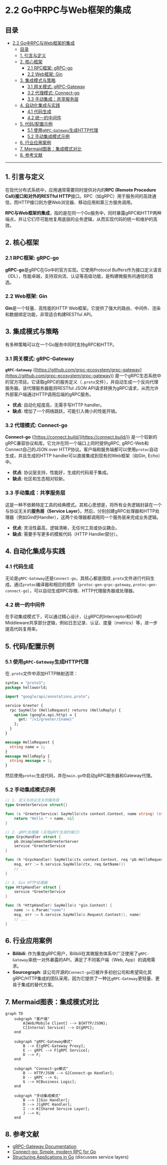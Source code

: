 # 2.2 Go中RPC与Web框架的集成

## 目录

- [2.2 Go中RPC与Web框架的集成](#22-go中rpc与web框架的集成)
  - [目录](#目录)
  - [1. 引言与定义](#1-引言与定义)
  - [2. 核心框架](#2-核心框架)
    - [2.1 RPC框架: gRPC-go](#21-rpc框架-grpc-go)
    - [2.2 Web框架: Gin](#22-web框架-gin)
  - [3. 集成模式与策略](#3-集成模式与策略)
    - [3.1 网关模式: gRPC-Gateway](#31-网关模式-grpc-gateway)
    - [3.2 代理模式: Connect-go](#32-代理模式-connect-go)
    - [3.3 手动集成：共享服务层](#33-手动集成共享服务层)
  - [4. 自动化集成与实践](#4-自动化集成与实践)
    - [4.1 代码生成](#41-代码生成)
    - [4.2 统一的中间件](#42-统一的中间件)
  - [5. 代码/配置示例](#5-代码配置示例)
    - [5.1 使用`gRPC-Gateway`生成HTTP代理](#51-使用grpc-gateway生成http代理)
    - [5.2 手动集成模式示例](#52-手动集成模式示例)
  - [6. 行业应用案例](#6-行业应用案例)
  - [7. Mermaid图表：集成模式对比](#7-mermaid图表集成模式对比)
  - [8. 参考文献](#8-参考文献)

---

## 1. 引言与定义

在现代分布式系统中，应用通常需要同时提供对内的**RPC (Remote Procedure Call)**接口和对外的**RESTful HTTP**接口。RPC（如gRPC）用于服务间的高效通信，而HTTP接口则方便Web浏览器、移动应用和第三方服务调用。

**RPC与Web框架的集成**，指的是在同一个Go服务中，同时暴露gRPC和HTTP两种端点，并让它们尽可能地复用底层的业务逻辑，从而实现代码的统一和维护的高效。

## 2. 核心框架

### 2.1 RPC框架: gRPC-go

**gRPC-go**是gRPC在Go中的官方实现。它使用Protocol Buffers作为接口定义语言（IDL），性能卓越，支持双向流、认证等高级功能，是构建微服务间通信的首选。

### 2.2 Web框架: Gin

**Gin**是一个轻量、高性能的HTTP Web框架。它提供了强大的路由、中间件、渲染和数据绑定功能，非常适合构建RESTful API。

## 3. 集成模式与策略

有多种策略可以在一个Go服务中同时支持gRPC和HTTP。

### 3.1 网关模式: gRPC-Gateway

**`gRPC-Gateway`** ([https://github.com/grpc-ecosystem/grpc-gateway](https://github.com/grpc-ecosystem/grpc-gateway)) 是一个gRPC生态系统中的官方项目。它读取gRPC的服务定义（`.proto`文件），并自动生成一个反向代理服务器。该代理服务器能将RESTful JSON API请求转换为gRPC请求，从而允许外部客户端通过HTTP调用后端的gRPC服务。

- **优点**: 自动化程度高，无需手写HTTP handler。
- **缺点**: 增加了一个网络跳跃，可能引入微小的性能开销。

### 3.2 代理模式: Connect-go

**Connect-go** ([https://connect.build/](https://connect.build/)) 是一个较新的gRPC兼容协议和库。它允许在同一个端口上同时提供gRPC, gRPC-Web和Connect自己的JSON over HTTP协议。客户端和服务端都可以使用`protoc`自动生成，并且生成的HTTP handler可以直接集成到现有的Web框架（如Gin, Echo）中。

- **优点**: 协议层支持，性能好，生成的代码易于集成。
- **缺点**: 社区和生态相对较新。

### 3.3 手动集成：共享服务层

这是一种不依赖特定工具的经典模式。其核心思想是，将所有业务逻辑封装在一个与协议无关的**服务层（Service Layer）**。然后，分别创建gRPC处理器和HTTP处理器（例如Gin的Handler），这两个处理器都调用同一个服务层来完成业务逻辑。

- **优点**: 灵活性最高，逻辑清晰，无任何工具或协议耦合。
- **缺点**: 需要手写更多的模板代码（HTTP Handler部分）。

## 4. 自动化集成与实践

### 4.1 代码生成

无论是`gRPC-Gateway`还是`Connect-go`，其核心都是围绕`.proto`文件进行代码生成。通过`protoc`编译器和相应的插件（`protoc-gen-grpc-gateway`, `protoc-gen-connect-go`），可以自动生成RPC存根、HTTP代理服务器或处理器。

### 4.2 统一的中间件

在手动集成模式下，可以通过精心设计，让gRPC的Interceptor和Gin的Middleware共享部分逻辑，例如日志记录、认证、度量（metrics）等，进一步提高代码复用率。

## 5. 代码/配置示例

### 5.1 使用`gRPC-Gateway`生成HTTP代理

在`.proto`文件中添加HTTP映射选项：

```protobuf
syntax = "proto3";
package helloworld;

import "google/api/annotations.proto";

service Greeter {
  rpc SayHello (HelloRequest) returns (HelloReply) {
    option (google.api.http) = {
      get: "/v1/greeter/{name}"
    };
  }
}

message HelloRequest {
  string name = 1;
}
message HelloReply {
  string message = 1;
}
```

然后使用`protoc`生成代码，并在`main.go`中启动gRPC服务器和Gateway代理。

### 5.2 手动集成模式示例

```go
// 1. 定义与协议无关的服务层
type GreeterService struct{}

func (s *GreeterService) SayHello(ctx context.Context, name string) (string, error) {
    return "Hello " + name, nil
}

// 2. gRPC处理器 (实现gRPC生成的接口)
type GrpcHandler struct {
    pb.UnimplementedGreeterServer
    service *GreeterService
}

func (h *GrpcHandler) SayHello(ctx context.Context, req *pb.HelloRequest) (*pb.HelloReply, error) {
    msg, err := h.service.SayHello(ctx, req.GetName())
    // ...
}

// 3. Gin HTTP处理器
type HttpHandler struct {
    service *GreeterService
}

func (h *HttpHandler) SayHello(c *gin.Context) {
    name := c.Param("name")
    msg, err := h.service.SayHello(c.Request.Context(), name)
    // ...
}
```

## 6. 行业应用案例

- **Bilibili**: 作为重度gRPC用户，Bilibili在其微服务体系中广泛使用了`gRPC-Gateway`来统一对外暴露的API，满足了不同客户端（Web, App）的调用需求。
- **Sourcegraph**: 该公司开源的`Connect-go`已被许多初创公司和希望简化其gRPC/HTTP集成的团队采用，因为它提供了一种比`gRPC-Gateway`更轻量、更易于集成的替代方案。

## 7. Mermaid图表：集成模式对比

```mermaid
graph TD
    subgraph "客户端"
        A[Web/Mobile Client] --> B{HTTP/JSON};
        C[Internal Service] --> D{gRPC};
    end

    subgraph "gRPC-Gateway模式"
        B --> E[gRPC-Gateway Proxy];
        E -- gRPC --> F[gRPC Service];
        D --> F;
    end
    
    subgraph "Connect-go模式"
        B -- HTTP/JSON --> G[Connect-go Handler];
        D -- gRPC --> G;
        G --> H[Business Logic];
    end

    subgraph "手动集成模式"
        B --> I[Gin Handler];
        D --> J[gRPC Handler];
        I --> K[Shared Service Layer];
        J --> K;
    end
```

## 8. 参考文献

- [gRPC-Gateway Documentation](https://grpc-ecosystem.github.io/grpc-gateway/)
- [Connect-go: Simple, modern RPC for Go](https://connect.build/)
- [Structuring Applications in Go](https://medium.com/@benbjohnson/structuring-applications-in-go-3b04be4ff091) (discusses service layers)
